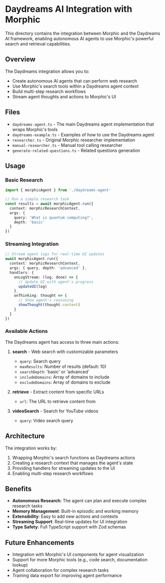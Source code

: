 # Daydreams AI Integration with Morphic

This directory contains the integration between Morphic and the Daydreams AI framework, enabling autonomous AI agents to use Morphic's powerful search and retrieval capabilities.

## Overview

The Daydreams integration allows you to:

- Create autonomous AI agents that can perform web research
- Use Morphic's search tools within a Daydreams agent context
- Build multi-step research workflows
- Stream agent thoughts and actions to Morphic's UI

## Files

- `daydreams-agent.ts` - The main Daydreams agent implementation that wraps Morphic's tools
- `daydreams-example.ts` - Examples of how to use the Daydreams agent
- `researcher.ts` - Original Morphic researcher implementation
- `manual-researcher.ts` - Manual tool calling researcher
- `generate-related-questions.ts` - Related questions generation

## Usage

### Basic Research

```typescript
import { morphicAgent } from './daydreams-agent'

// Run a simple research task
const results = await morphicAgent.run({
  context: morphicResearchContext,
  args: {
    query: 'What is quantum computing?',
    depth: 'basic'
  }
})
```

### Streaming Integration

```typescript
// Stream agent logs for real-time UI updates
await morphicAgent.run({
  context: morphicResearchContext,
  args: { query, depth: 'advanced' },
  handlers: {
    onLogStream: (log, done) => {
      // Update UI with agent's progress
      updateUI(log)
    },
    onThinking: thought => {
      // Show agent's reasoning
      showThought(thought.content)
    }
  }
})
```

### Available Actions

The Daydreams agent has access to three main actions:

1. **search** - Web search with customizable parameters

   - `query`: Search query
   - `maxResults`: Number of results (default: 10)
   - `searchDepth`: 'basic' or 'advanced'
   - `includeDomains`: Array of domains to include
   - `excludeDomains`: Array of domains to exclude

2. **retrieve** - Extract content from specific URLs

   - `url`: The URL to retrieve content from

3. **videoSearch** - Search for YouTube videos
   - `query`: Video search query

## Architecture

The integration works by:

1. Wrapping Morphic's search functions as Daydreams actions
2. Creating a research context that manages the agent's state
3. Providing handlers for streaming updates to the UI
4. Enabling multi-step research workflows

## Benefits

- **Autonomous Research**: The agent can plan and execute complex research tasks
- **Memory Management**: Built-in episodic and working memory
- **Extensibility**: Easy to add new actions and contexts
- **Streaming Support**: Real-time updates for UI integration
- **Type Safety**: Full TypeScript support with Zod schemas

## Future Enhancements

- Integration with Morphic's UI components for agent visualization
- Support for more Morphic tools (e.g., code search, documentation lookup)
- Agent collaboration for complex research tasks
- Training data export for improving agent performance
